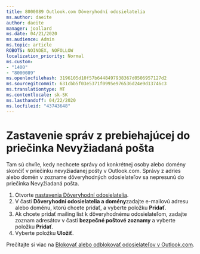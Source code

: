 ```yaml
---
title: 8000089 Outlook.com Dôveryhodní odosielatelia
ms.author: daeite
author: daeite
manager: joallard
ms.date: 04/21/2020
ms.audience: Admin
ms.topic: article
ROBOTS: NOINDEX, NOFOLLOW
localization_priority: Normal
ms.custom:
- "1400"
- "8000089"
ms.openlocfilehash: 3196105d10f57b6448497938367d0506957127d2
ms.sourcegitcommit: 631cbb5f03e5371f0995e976536d24e9d13746c3
ms.translationtype: MT
ms.contentlocale: sk-SK
ms.lasthandoff: 04/22/2020
ms.locfileid: "43743648"
---
```

# <a name="stop-messages-from-going-into-your-junk-email-folder"></a>Zastavenie správ z prebiehajúcej do priečinka Nevyžiadaná pošta

Tam sú chvíle, kedy nechcete správy od konkrétnej osoby alebo domény skončiť v priečinku nevyžiadanej pošty v Outlook.com. Správy z adries alebo domén v zozname dôveryhodných odosielateľov sa nepresunú do priečinka Nevyžiadaná pošta.

1. Otvorte [nastavenia Dôveryhodní odosielatelia](https://go.microsoft.com/fwlink/?linkid=2035804).
2. V časti **Dôveryhodní odosielatelia a domény**zadajte e-mailovú adresu alebo doménu, ktorú chcete pridať, a vyberte položku **Pridať**.
3. Ak chcete pridať mailing list k dôveryhodnému odosielateľom, zadajte zoznam adresátov v časti **bezpečné poštové zoznamy** a vyberte položku **Pridať**.
4. Vyberte položku **Uložiť**.

Prečítajte si viac na [Blokovať alebo odblokovať odosielateľov v Outlook.com](https://support.office.com/article/afba1c94-77bb-4f50-8b85-057cf52f4d5e?wt.mc_id=Office_Outlook_com_Alchemy).